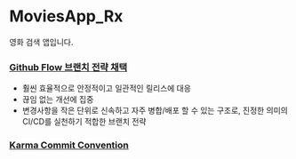 # MoviesApp_Rx
영화 검색 앱입니다.

### [Github Flow 브랜치 전략 채택](https://docs.github.com/en/get-started/quickstart/github-flow)
- 훨씬 효율적으로 안정적이고 일관적인 릴리스에 대응
- 끊임 없는 개선에 집중
- 변경사항을 작은 단위로 신속하고 자주 병합/배포 할 수 있는 구조로, 진정한 의미의 CI/CD를 실천하기 적합한 브랜치 전략

### [Karma Commit Convention](http://karma-runner.github.io/6.4/dev/git-commit-msg.html)
